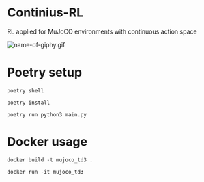 # Continius-RL
RL applied for MuJoCO environments with continuous action space 

![name-of-giphy.gif](https://github.com/nokronim/Continius-RL/blob/main/rl-video-episode-0.gif)

# Poetry setup
```
poetry shell

poetry install

poetry run python3 main.py
```

# Docker usage
```
docker build -t mujoco_td3 . 

docker run -it mujoco_td3
```
